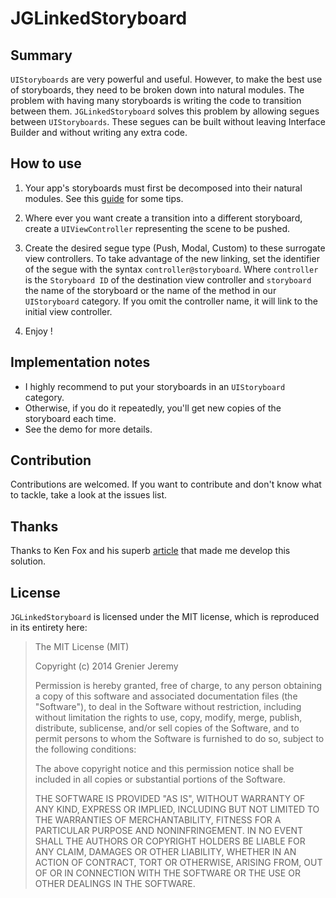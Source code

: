 JGLinkedStoryboard
==================

## Summary

`UIStoryboards` are very powerful and useful. However, to make the best use of storyboards, they need to be broken down into natural modules. The problem with having many storyboards is writing the code to transition between them. `JGLinkedStoryboard` solves this problem by allowing segues between `UIStoryboards`. These segues can be built without leaving Interface Builder and without writing any extra code.

## How to use

1. Your app's storyboards must first be decomposed into their natural modules. See this [guide][1] for some tips.

2. Where ever you want create a transition into a different storyboard, create a `UIViewController` representing the scene to be pushed.

3. Create the desired segue type (Push, Modal, Custom) to these surrogate view controllers. To take advantage of the new linking, set the identifier of the segue with the syntax `controller@storyboard`. Where `controller` is the `Storyboard ID` of the destination view controller and `storyboard` the name of the storyboard or the name of the method in our `UIStoryboard` category. If you omit the controller name, it will link to the initial view controller.

4. Enjoy !


## Implementation notes

* I highly recommend to put your storyboards in an `UIStoryboard` category.
* Otherwise, if you do it repeatedly, you'll get new copies of the storyboard each time.
* See the demo for more details.


## Contribution

Contributions are welcomed. If you want to contribute and don't know what to tackle, take a look at the issues list.

## Thanks
Thanks to Ken Fox and his superb [article][2] that made me develop this solution.

## License

`JGLinkedStoryboard` is licensed under the MIT license, which is reproduced in its entirety here:

>The MIT License (MIT)
>
>Copyright (c) 2014 Grenier Jeremy
>
>Permission is hereby granted, free of charge, to any person obtaining a copy
>of this software and associated documentation files (the "Software"), to deal
>in the Software without restriction, including without limitation the rights
>to use, copy, modify, merge, publish, distribute, sublicense, and/or sell
>copies of the Software, and to permit persons to whom the Software is
>furnished to do so, subject to the following conditions:
>
>The above copyright notice and this permission notice shall be included in all
>copies or substantial portions of the Software.
>
>THE SOFTWARE IS PROVIDED "AS IS", WITHOUT WARRANTY OF ANY KIND, EXPRESS OR
>IMPLIED, INCLUDING BUT NOT LIMITED TO THE WARRANTIES OF MERCHANTABILITY,
>FITNESS FOR A PARTICULAR PURPOSE AND NONINFRINGEMENT. IN NO EVENT SHALL THE
>AUTHORS OR COPYRIGHT HOLDERS BE LIABLE FOR ANY CLAIM, DAMAGES OR OTHER
>LIABILITY, WHETHER IN AN ACTION OF CONTRACT, TORT OR OTHERWISE, ARISING FROM,
>OUT OF OR IN CONNECTION WITH THE SOFTWARE OR THE USE OR OTHER DEALINGS IN THE
>SOFTWARE.

  [1]: http://robsprogramknowledge.blogspot.com/2012/01/uistoryboard-best-practices.html
  [2]: http://spin.atomicobject.com/2014/03/06/multiple-ios-storyboards/
